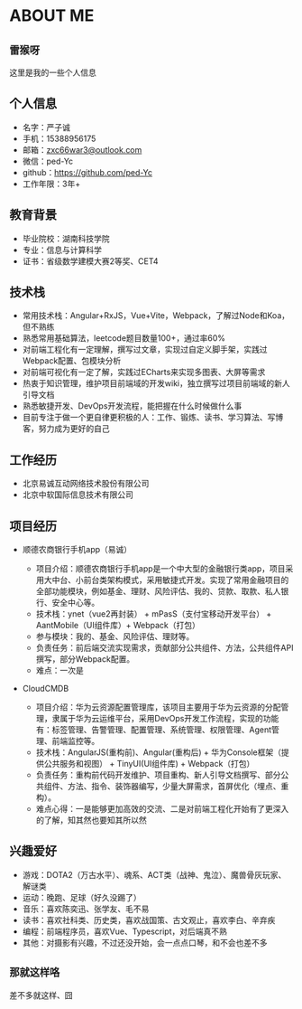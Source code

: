 # ABOUT ME

## `雷猴呀`

这里是我的一些个人信息

## 个人信息
- 名字：严子诚
- 手机：15388956175
- 邮箱：zxc66war3@outlook.com
- 微信：ped-Yc
- github：https://github.com/ped-Yc
- 工作年限：3年+

## 教育背景
- 毕业院校：湖南科技学院
- 专业：信息与计算科学
- 证书：省级数学建模大赛2等奖、CET4

## 技术栈
- 常用技术栈：Angular+RxJS，Vue+Vite，Webpack，了解过Node和Koa，但不熟练
- 熟悉常用基础算法，leetcode题目数量100+，通过率60%
- 对前端工程化有一定理解，撰写过文章，实现过自定义脚手架，实践过Webpack配置、包模块分析
- 对前端可视化有一定了解，实践过ECharts来实现多图表、大屏等需求
- 热衷于知识管理，维护项目前端域的开发wiki，独立撰写过项目前端域的新人引导文档
- 熟悉敏捷开发、DevOps开发流程，能把握在什么时候做什么事
- 目前专注于做一个更自律更积极的人：工作、锻炼、读书、学习算法、写博客，努力成为更好的自己

## 工作经历
- 北京易诚互动网络技术股份有限公司
- 北京中软国际信息技术有限公司

## 项目经历
- 顺德农商银行手机app（易诚）
  - 项目介绍：顺德农商银行手机app是一个中大型的金融银行类app，项目采用大中台、小前台类架构模式，采用敏捷式开发。实现了常用金融项目的全部功能模块，例如基金、理财、风险评估、我的、贷款、取款、私人银行、安全中心等。
  - 技术栈：ynet（vue2再封装） + mPasS（支付宝移动开发平台） + AantMobile（UI组件库）+ Webpack（打包）
  - 参与模块：我的、基金、风险评估、理财等。
  - 负责任务：前后端交流实现需求，贡献部分公共组件、方法，公共组件API撰写，部分Webpack配置。
  - 难点：一次是

- CloudCMDB
  - 项目介绍：华为云资源配置管理库，该项目主要用于华为云资源的分配管理，隶属于华为云运维平台，采用DevOps开发工作流程，实现的功能有：标签管理、告警管理、配置管理、系统管理、权限管理、Agent管理、前端监控等。
  - 技术栈：AngularJS(重构前)、Angular(重构后) + 华为Console框架（提供公共服务和视图） + TinyUI(UI组件库) + Webpack（打包）
  - 负责任务：重构前代码开发维护、项目重构、新人引导文档撰写、部分公共组件、方法、指令、装饰器编写，少量大屏需求，首屏优化（埋点、重构）。
  - 难点心得：一是能够更加高效的交流、二是对前端工程化开始有了更深入的了解，知其然也要知其所以然


## 兴趣爱好
- 游戏：DOTA2（万古水平）、魂系、ACT类（战神、鬼泣）、魔兽骨灰玩家、解谜类
- 运动：晚跑、足球（好久没踢了）
- 音乐：喜欢陈奕迅、张学友、毛不易
- 读书：喜欢社科类、历史类，喜欢战国策、古文观止，喜欢李白、辛弃疾
- 编程：前端程序员，喜欢Vue、Typescript，对后端真不熟
- 其他：对摄影有兴趣，不过还没开始，会一点点口琴，和不会也差不多

## `那就这样咯`

差不多就这样、囧